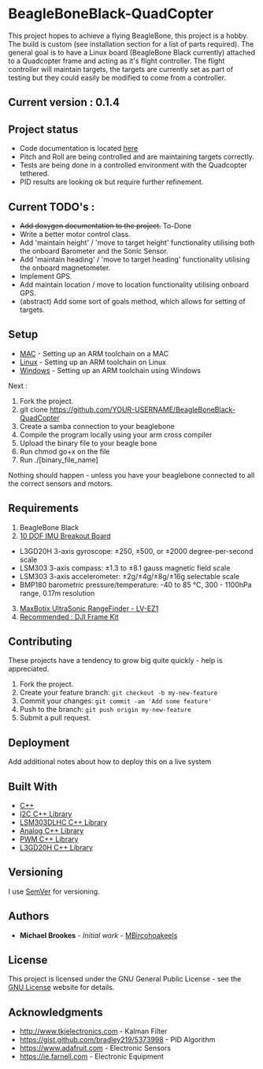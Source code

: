 # BeagleBoneBlack-QuadCopter
This project hopes to achieve a flying BeagleBone, this project is a hobby. The build is custom (see installation section for a list of parts required).
The general goal is to have a Linux board (BeagleBone Black currently) attached to a Quadcopter frame and acting as it's flight controller.
The flight controller will maintain targets, the targets are currently set as part of testing but they could easily be modified to come from a controller.

## Current version : 0.1.4

## Project status

* Code documentation is located [here](http://www.flyingbeaglebone.eu) 
* Pitch and Roll are being controlled and are maintaining targets correctly.
* Tests are being done in a controlled environment with the Quadcopter tethered.
* PID results are looking ok but require further refinement.

## Current TODO's :

* ~~Add doxygen documentation to the project.~~ To-Done
* Write a better motor control class.
* Add 'maintain height' / 'move to target height' functionality utilising both the onboard Barometer and the Sonic Sensor.
* Add 'maintain heading' / 'move to target heading' functionality utilising the onboard magnetometer.
* Implement GPS.
* Add maintain location / move to location functionality utilising onboard GPS.
* (abstract) Add some sort of goals method, which allows for setting of targets.

## Setup

* [MAC](http://gnuarmeclipse.github.io/toolchain/install/#macos) - Setting up an ARM toolchain on a MAC
* [Linux](http://gnuarmeclipse.github.io/toolchain/install/#gnulinux) - Setting up an ARM toolchain on Linux
* [Windows](http://gnuarmeclipse.github.io/toolchain/install/#windows) - Setting up an ARM toolchain using Windows

Next :

1. Fork the project.
2. git clone https://github.com/YOUR-USERNAME/BeagleBoneBlack-QuadCopter
3. Create a samba connection to your beaglebone
4. Compile the program locally using your arm cross compiler
5. Upload the binary file to your beagle bone
6. Run chmod go+x on the file
7. Run ./[binary_file_name]

Nothing should happen - unless you have your beaglebone connected to all the correct sensors and motors.

## Requirements

1. BeagleBone Black
2. [10 DOF IMU Breakout Board](https://www.adafruit.com/products/1604)
  * L3GD20H 3-axis gyroscope: ±250, ±500, or ±2000 degree-per-second scale
  * LSM303 3-axis compass: ±1.3 to ±8.1 gauss magnetic field scale
  * LSM303 3-axis accelerometer: ±2g/±4g/±8g/±16g selectable scale
  * BMP180 barometric pressure/temperature: -40 to 85 °C, 300 - 1100hPa range, 0.17m resolution
3. [MaxBotix UltraSonic RangeFinder - LV-EZ1](https://www.adafruit.com/products/172)  
4. [Recommended : DJI Frame Kit](http://www.dji.com/flame-wheel-arf)

## Contributing
These projects have a tendency to grow big quite quickly - help is appreciated.

1. Fork the project.
2. Create your feature branch: `git checkout -b my-new-feature`
3. Commit your changes: `git commit -am 'Add some feature'`
4. Push to the branch: `git push origin my-new-feature`
5. Submit a pull request.

## Deployment

Add additional notes about how to deploy this on a live system

## Built With

* [C++](http://www.cplusplus.com)
* [I2C C++ Library](https://github.com/mbircohoakeels/BeagleBone-I2C)
* [LSM303DLHC C++ Library](https://github.com/mbircohoakeels/BeagleBone-LSM303DLHC)
* [Analog C++ Library](https://github.com/mbircohoakeels/BeagleBone-Analog)
* [PWM C++ Library](https://github.com/mbircohoakeels/BeagleBone-PWM)
* [L3GD20H C++ Library](https://github.com/mbircohoakeels/BeagleBoneBlack-L3GD20H)

## Versioning

I use [SemVer](http://semver.org/) for versioning.

## Authors

* **Michael Brookes** - *Initial work* - [MBircohoakeels](https://github.com/mbircohoakeels)

## License

This project is licensed under the GNU General Public License - see the [GNU License](http://www.gnu.org/licenses/) website for details.

## Acknowledgments

* http://www.tkjelectronics.com               - Kalman Filter
* https://gist.github.com/bradley219/5373998  - PID Algorithm
* https://www.adafruit.com                    - Electronic Sensors
* https://ie.farnell.com                      - Electronic Equipment
